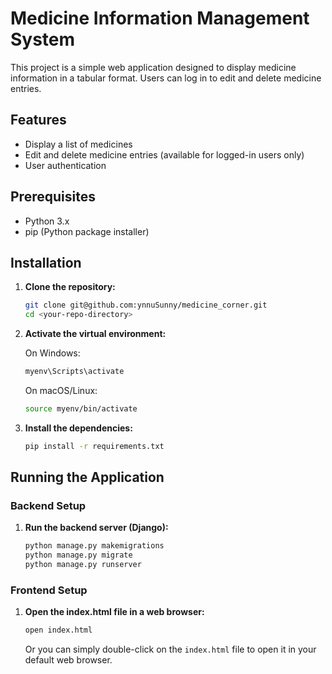 # Medicine Information Management System

This project is a simple web application designed to display medicine information in a tabular format. Users can log in to edit and delete medicine entries.

## Features

- Display a list of medicines
- Edit and delete medicine entries (available for logged-in users only)
- User authentication

## Prerequisites

- Python 3.x
- pip (Python package installer)

## Installation

1. **Clone the repository:**

    ```bash
    git clone git@github.com:ynnuSunny/medicine_corner.git
    cd <your-repo-directory>
    ```


2. **Activate the virtual environment:**

    On Windows:
    ```bash
    myenv\Scripts\activate
    ```

    On macOS/Linux:
    ```bash
    source myenv/bin/activate
    ```

3. **Install the dependencies:**

    ```bash
    pip install -r requirements.txt
    ```

## Running the Application

### Backend Setup

1. **Run the backend server (Django):**

    ```bash
    python manage.py makemigrations
    python manage.py migrate
    python manage.py runserver
    ```

### Frontend Setup

1. **Open the index.html file in a web browser:**

    ```bash
    open index.html
    ```

    Or you can simply double-click on the `index.html` file to open it in your default web browser.

